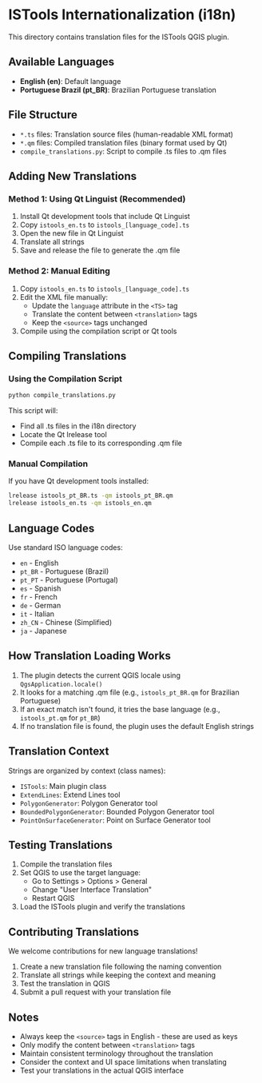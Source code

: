 # ISTools Internationalization (i18n)

This directory contains translation files for the ISTools QGIS plugin.

## Available Languages

- **English (en)**: Default language
- **Portuguese Brazil (pt_BR)**: Brazilian Portuguese translation

## File Structure

- `*.ts` files: Translation source files (human-readable XML format)
- `*.qm` files: Compiled translation files (binary format used by Qt)
- `compile_translations.py`: Script to compile .ts files to .qm files

## Adding New Translations

### Method 1: Using Qt Linguist (Recommended)

1. Install Qt development tools that include Qt Linguist
2. Copy `istools_en.ts` to `istools_[language_code].ts`
3. Open the new file in Qt Linguist
4. Translate all strings
5. Save and release the file to generate the .qm file

### Method 2: Manual Editing

1. Copy `istools_en.ts` to `istools_[language_code].ts`
2. Edit the XML file manually:
   - Update the `language` attribute in the `<TS>` tag
   - Translate the content between `<translation>` tags
   - Keep the `<source>` tags unchanged
3. Compile using the compilation script or Qt tools

## Compiling Translations

### Using the Compilation Script

```bash
python compile_translations.py
```

This script will:
- Find all .ts files in the i18n directory
- Locate the Qt lrelease tool
- Compile each .ts file to its corresponding .qm file

### Manual Compilation

If you have Qt development tools installed:

```bash
lrelease istools_pt_BR.ts -qm istools_pt_BR.qm
lrelease istools_en.ts -qm istools_en.qm
```

## Language Codes

Use standard ISO language codes:
- `en` - English
- `pt_BR` - Portuguese (Brazil)
- `pt_PT` - Portuguese (Portugal)
- `es` - Spanish
- `fr` - French
- `de` - German
- `it` - Italian
- `zh_CN` - Chinese (Simplified)
- `ja` - Japanese

## How Translation Loading Works

1. The plugin detects the current QGIS locale using `QgsApplication.locale()`
2. It looks for a matching .qm file (e.g., `istools_pt_BR.qm` for Brazilian Portuguese)
3. If an exact match isn't found, it tries the base language (e.g., `istools_pt.qm` for `pt_BR`)
4. If no translation file is found, the plugin uses the default English strings

## Translation Context

Strings are organized by context (class names):
- `ISTools`: Main plugin class
- `ExtendLines`: Extend Lines tool
- `PolygonGenerator`: Polygon Generator tool
- `BoundedPolygonGenerator`: Bounded Polygon Generator tool
- `PointOnSurfaceGenerator`: Point on Surface Generator tool

## Testing Translations

1. Compile the translation files
2. Set QGIS to use the target language:
   - Go to Settings > Options > General
   - Change "User Interface Translation"
   - Restart QGIS
3. Load the ISTools plugin and verify the translations

## Contributing Translations

We welcome contributions for new language translations!

1. Create a new translation file following the naming convention
2. Translate all strings while keeping the context and meaning
3. Test the translation in QGIS
4. Submit a pull request with your translation file

## Notes

- Always keep the `<source>` tags in English - these are used as keys
- Only modify the content between `<translation>` tags
- Maintain consistent terminology throughout the translation
- Consider the context and UI space limitations when translating
- Test your translations in the actual QGIS interface